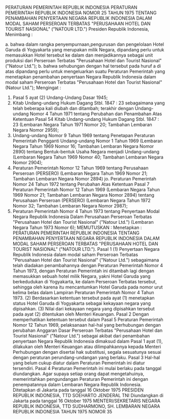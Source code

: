  PERATURAN PEMERINTAH REPUBLIK INDONESIA PERATURAN PEMERINTAH REPUBLIK INDONESIA NOMOR 25 TAHUN 1975 TENTANG PENAMBAHAN PENYERTAAN NEGARA REPUBLIK INDONESIA DALAM MODAL SAHAM PERSEROAN TERBATAS "PERUSAHAAN HOTEL DAN TOURIST NASIONAL" ("NATOUR LTD.") Presiden Republik Indonesia,
Menimbang :

a. bahwa dalam rangka penyempurnaan,pengurusan dan pengelolaan Hotel Garuda di Yogyakarta yang merupakan milik Negara, dipandang perlu untuk memasukkan Hotel tersebut ke dalam dan menjadikannya sebagai unit produksi dari Perseroan Terbatas "Perusahaan Hotel dan Tourist Nasional" ("Natour Ltd.");
b. bahwa sehubungan dengan hal tersebut pada huruf a di atas dipandang perlu untuk mengeluarkan suatu Peraturan Pemerintah yang menetapkan penambahan penyertaan Negara Republik Indonesia dalam modal saham Perseroan Terbatas "Perusahaan Hotel dan Tourist Nasional" (Natour Ltd.");
Mengingat :

1. Pasal 5 ayat (2) Undang-Undang Dasar 1945;
2. Kitab Undang-undang Hukum Dagang Stbl. 1847 : 23 sebagaimana yang telah beberapa kali diubah dan ditambah; terakhir dengan Undang-undang Nomor 4 Tahun 1971 tentang Perubahan dan Penambahan Atas Ketentuan Pasal 54 Kitab Undang-undang Hukum Dagang Stbl. 1847 : 23 (Lembaran Negara Tahun 1971 Nomor 20; Tambahan Lembaran Negara Nomor 2959);
3. Undang-undang Nomor 9 Tahun 1969 tentang Penetapan Peraturan Pemerintah Pengganti Undang-undang Nomor 1 Tahun 1969 (Lembaran Negara Tahun 1969 Nomor 16; Tambahan Lembaran Negara Nomor 2890) tentang Bentuk-bentuk Usaha Negara menjadi Undang-undang (Lembaran Negara Tahun 1969 Nomor 40; Tambahan Lembaran Negara Nomor 2904);
4. Peraturan Pemerintah Nomor 12 Tahun 1969 tentang Perusahaan Perseroan (PERSERO) (Lembaran Negara Tahun 1969 Nomor 21; Tambahan Lembaran Negara Nomor 2894) jo. Peraturan Pemerintah Nomor 24 Tahun 1972 tentang Perubahan Atas Ketentuan Pasal 7 Peraturan Pemerintah Nomor 12 Tahun 1969 (Lembaran Negara Tahun 1969 Nomor 21; Tambahan Lembaran Negara Nomor 2894) tentang Perusahaan Perseroan (PERSERO) (Lembaran Negara Tahun 1972 Nomor 32; Tambahan Lembaran Negara Nomor 2987);
5. Peraturan Pemerintah Nomor 4 Tahun 1973 tentang Penyertaan Modal Negara Republik Indonesia Dalam Perusahaan Perseroan Terbatas "Perusahaan Hotel dan Tourist Nasional" ("Natour Ltd.") (Lembaran Negara Tahun 1973 Nomor 6);
MEMUTUSKAN :
 Menetapkan : PERATURAN PEMERINTAH REPUBLIK INDONESIA TENTANG PENAMBAHAN PENYERTAAN NEGARA REPUBLIK INDONESIA DALAM MODAL SAHAM PERSEROAN TERBATAS "PERUSAHAAN HOTEL DAN TOURIST NASIONAL" ("NATOUR LTD.").
Pasal 1
(1) Penyertaan Negara Republik Indonesia dalam modal saham Perseroan Terbatas "Perusahaan Hotel dan Tourist Nasional" ("Natour Ltd.") sebagaimana telah diadakan penambahannya dengan Peraturan Pemerintah Nomor 4 Tahun 1973, dengan Peraturan Pemerintah ini ditambah lagi dengan memasukkan sebuah hotel milik Negara, yakni Hotel Garuda yang berkedudukan di Yogyakarta, ke dalam Perseroan Terbatas tersebut, sehingga oleh karena itu mencantumkan Hotel Garuda pada nomor urut kelima belas dalam Lampiran Peraturan Pemerintah Nomor 4 Tahun 1973.
(2) Berdasarkan ketentuan tersebut pada ayat (1) menetapkan status Hotel Garuda di Yogyakarta sebagai kekayaan negara yang dipisahkan.
(3) Nilai dari kekayaan negara yang dipisahkan tersebut pada ayat (2) ditentukan oleh Menteri Keuangan.
Pasal 2
Dengan memperhatikan ketentuan tersebut dalam Pasal 5 Peraturan Pemerintah Nomor 12 Tahun 1969, pelaksanaan hal-hal yang berhubungan dengan perubahan Anggaran Dasar Perseroan Terbatas "Perusahaan Hotel dan Tourist Nasional" ("Natour Ltd.") sebagai akibat dari penambahan penyertaan Negara Republik Indonesia dimaksud dalam Pasal 1 ayat (1), dilakukan oleh Menteri Keuangan atau dilimpahkannya kepada Menteri Perhubungan dengan disertai hak substitusi, segala sesuatunya sesuai dengan peraturan perundang-undangan yang berlaku.
Pasal 3
Hal-hal yang belum cukup diatur dalam Peraturan Pemerintah ini diatur tersendiri.
Pasal 4
Peraturan Pemerintah ini mulai berlaku pada tanggal diundangkan. Agar supaya setiap orang dapat mengetahuinya, memerintahkan pengundangan Peraturan Pemerintah ini dengan penempatannya dalam Lembaran Negara Republik Indonesia. Ditetapkan di Jakarta pada tanggal 16 Oktober 1975 PRESIDEN REPUBLIK INDONESIA, TTD SOEHARTO JENDERAL TNI Diundangkan di Jakarta pada tanggal 16 Oktober 1975 MENTERI/SEKRETARIS NEGARA REPUBLIK INDONESIA, TTD SUDHARMONO, SH. LEMBARAN NEGARA REPUBLIK INDONESIA TAHUN 1975 NOMOR 35